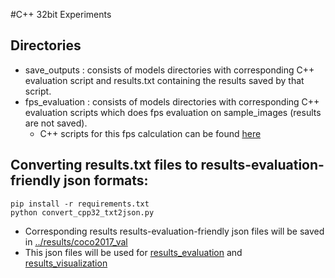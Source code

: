 #C++ 32bit Experiments 

## Directories

* save_outputs : consists of models directories with corresponding C++ evaluation script and results.txt containing the results saved by that script.
* fps_evaluation : consists of models directories with corresponding C++ evaluation scripts which does fps evaluation on sample_images (results are not saved). 
    * C++ scripts for this fps calculation can be found [here](https://github.com/accelr-net/tflite-perf-tests/blob/main/object_detection/object_detection.cpp)

## Converting results.txt files to results-evaluation-friendly json formats:
```
pip install -r requirements.txt
python convert_cpp32_txt2json.py
```

* Corresponding results results-evaluation-friendly json files will be saved in [../results/coco2017_val](../results/coco2017_val)
* This json files will be used for [results_evaluation](../results_evaluation) and [results_visualization](../results_visualization)

